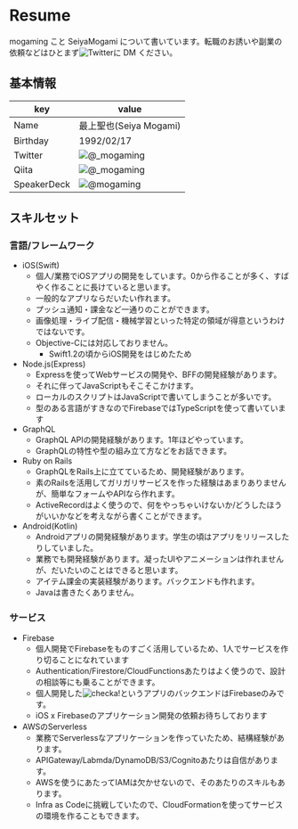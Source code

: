 # Resume

mogaming こと SeiyaMogami について書いています。転職のお誘いや副業の依頼などはひとまず![Twitter](https://twitter.com/_mogaming)に DM ください。


## 基本情報

| key         | value                                          |
|-------------|------------------------------------------------|
| Name        | 最上聖也(Seiya Mogami)                         |
| Birthday    | 1992/02/17                                     |
| Twitter     | ![@_mogaming](https://twitter.com/_mogaming)   |
| Qiita       | ![@_mogaming](https://qiita.com/_mogaming)     |
| SpeakerDeck | ![@mogaming](https://speakerdeck.com/mogaming) |

## スキルセット

### 言語/フレームワーク

- iOS(Swift)
  - 個人/業務でiOSアプリの開発をしています。0から作ることが多く、すばやく作ることに長けていると思います。
  - 一般的なアプリならだいたい作れます。
  - プッシュ通知・課金など一通りのことができます。
  - 画像処理・ライブ配信・機械学習といった特定の領域が得意というわけではないです。
  - Objective-Cには対応しておりません。
    - Swift1.2の頃からiOS開発をはじめたため
- Node.js(Express)
  - Expressを使ってWebサービスの開発や、BFFの開発経験があります。
  - それに伴ってJavaScriptもそこそこかけます。
  - ローカルのスクリプトはJavaScriptで書いてしまうことが多いです。
  - 型のある言語がすきなのでFirebaseではTypeScriptを使って書いています
- GraphQL
  - GraphQL APIの開発経験があります。1年ほどやっています。
  - GraphQLの特性や型の組み立て方などをお話できます。
- Ruby on Rails
  - GraphQLをRails上に立てているため、開発経験があります。
  - 素のRailsを活用してガリガリサービスを作った経験はあまりありませんが、簡単なフォームやAPIなら作れます。
  - ActiveRecordはよく使うので、何をやっちゃいけないか/どうしたほうがいいかなどを考えながら書くことができます。
- Android(Kotlin)
  - Androidアプリの開発経験があります。学生の頃はアプリをリリースしたりしていました。
  - 業務でも開発経験があります。凝ったUIやアニメーションは作れませんが、だいたいのことはできると思います。
  - アイテム課金の実装経験があります。バックエンドも作れます。
  - Javaは書きたくありません。

### サービス

- Firebase
  - 個人開発でFirebaseをものすごく活用しているため、1人でサービスを作り切ることになれています
  - Authentication/Firestore/CloudFunctionsあたりはよく使うので、設計の相談等にも乗ることができます。
  - 個人開発した![checka!](https://itunes.apple.com/jp/app//id1451433619)というアプリのバックエンドはFirebaseのみです。
  - iOS x Firebaseのアプリケーション開発の依頼お待ちしております
- AWSのServerless
  - 業務でServerlessなアプリケーションを作っていたため、結構経験があります。
  - APIGateway/Labmda/DynamoDB/S3/Cognitoあたりは自信があります。
  - AWSを使うにあたってIAMは欠かせないので、そのあたりのスキルもあります。
  - Infra as Codeに挑戦していたので、CloudFormationを使ってサービスの環境を作ることもできます。
